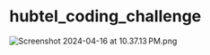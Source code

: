 # hubtel_coding_challenge

![Screenshot 2024-04-16 at 10.37.13 PM.png](..%2F..%2F..%2FDesktop%2FScreenshot%202024-04-16%20at%2010.37.13%E2%80%AFPM.png)